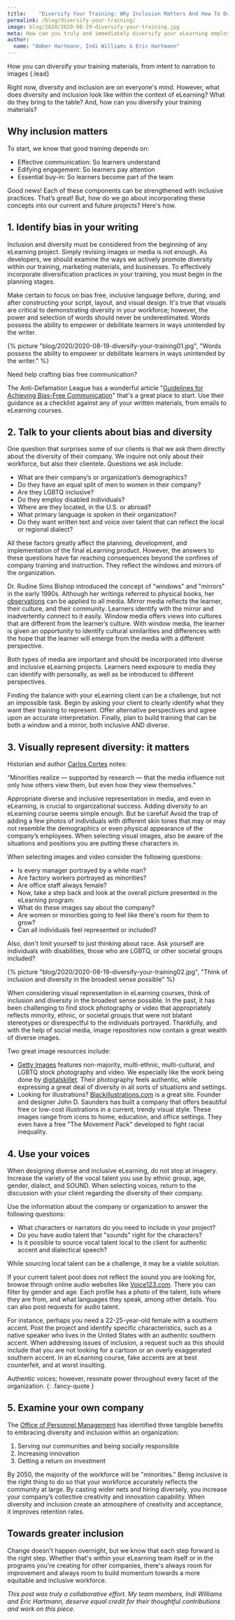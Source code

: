 ```yaml
---
title:    "Diversify Your Training: Why Inclusion Matters And How To Do It Right"
permalink: /blog/diversify-your-training/
image: blog/2020/2020-08-19-diversify-your-training.jpg
meta: How can you truly and immediately diversify your eLearning employee training materials? Here's how.
author:
  name: "Amber Hartmann, Indi Williams & Eric Hartmann"
---
```


How you can diversify your training materials, from intent to narration to images
{.lead}

Right now, diversity and inclusion are on everyone's mind. However, what does diversity and inclusion look like within the context of eLearning? What do they bring to the table? And, how can you diversify your training materials?

## Why inclusion matters

To start, we know that good training depends on: 

* Effective communication: So learners understand 
* Edifying engagement: So learners pay attention 
* Essential buy-in: So learners become part of the team 

Good news! Each of these components can be strengthened with inclusive practices. That’s great! But, how do we go about incorporating these concepts into our current and future projects? Here's how.

## 1. Identify bias in your writing

Inclusion and diversity must be considered from the beginning of any eLearning project. Simply revising images or media is not enough. As developers, we should examine the ways we actively promote diversity within our training, marketing materials, and businesses. To effectively incorporate diversification practices in your training, you must begin in the planning stages. 

Make certain to focus on bias free, inclusive language before, during, and after constructing your script, layout, and visual design. It's true that visuals are critical to demonstrating diversity in your workforce; however, the power and selection of words should never be underestimated. Words possess the ability to empower or debilitate learners in ways unintended by the writer. 

{% picture "blog/2020/2020-08-19-diversify-your-training01.jpg", "Words possess the ability to empower or debilitate learners in ways unintended by the writer." %}

Need help crafting bias free communication? 

The Anti-Defamation League has a wonderful article "[Guidelines for Achieving Bias-Free Communication](https://www.adl.org/education/resources/tools-and-strategies/guidelines-for-achieving-bias-free-communication)" that's a great place to start. Use their guidance as a checklist against any of your written materials, from emails to eLearning courses. 

## 2. Talk to your clients about bias and diversity

One question that surprises some of our clients is that we ask them directly about the diversity of their company. We inquire not only about their workforce, but also their clientele. Questions we ask include: 

* What are their company’s or organization’s demographics? 
* Do they have an equal split of men to women in their company? 
* Are they LGBTQ inclusive? 
* Do they employ disabled individuals? 
* Where are they located, in the U.S. or abroad? 
* What primary language is spoken in their organization? 
* Do they want written text and voice over talent that can reflect the local or regional dialect? 

All these factors greatly affect the planning, development, and implementation of the final eLearning product. However, the answers to these questions have far reaching consequences beyond the confines of company training and instruction. They reflect the windows and mirrors of the organization.

Dr. Rudine Sims Bishop introduced the concept of "windows" and "mirrors" in the early 1990s. Although her writings referred to physical books, her [observations](https://www.readingrockets.org/sites/default/files/Mirrors-Windows-and-Sliding-Glass-Doors.pdf) can be applied to all media. Mirror media reflects the learner, their culture, and their community. Learners identify with the mirror and inadvertently connect to it easily. Window media offers views into cultures that are different from the learner’s culture. With window media, the learner is given an opportunity to identify cultural similarities and differences with the hope that the learner will emerge from the media with a different perspective. 

Both types of media are important and should be incorporated into diverse and inclusive eLearning projects. Learners need exposure to media they can identify with personally, as well as be introduced to different perspectives. 

Finding the balance with your eLearning client can be a challenge, but not an impossible task. Begin by asking your client to clearly identify what they want their training to represent. Offer alternative perspectives and agree upon an accurate interpretation. Finally, plan to build training that can be both a window and a mirror, both inclusive AND diverse.

## 3. Visually represent diversity: it matters

Historian and author [Carlos Cortes](http://www.medialit.org/reading-room/long-way-go-minorities-and-media) notes: 

“Minorities realize — supported by research — that the media influence not only how others view them, but even how they view themselves.” 

Appropriate diverse and inclusive representation in media, and even in eLearning, is crucial to organizational success. Adding diversity to an eLearning course seems simple enough. But be careful! Avoid the trap of adding a few photos of individuals with different skin tones that may or may not resemble the demographics or even physical appearance of the company’s employees. When selecting visual images, also be aware of the situations and positions you are putting these characters in. 

When selecting images and video consider the following questions: 

* Is every manager portrayed by a white man? 
* Are factory workers portrayed as minorities? 
* Are office staff always female? 
* Now, take a step back and look at the overall picture presented in the eLearning program: 
* What do these images say about the company? 
* Are women or minorities going to feel like there's room for them to grow? 
* Can all individuals feel represented or included? 

Also, don't limit yourself to just thinking about race. Ask yourself are individuals with disabilities, those who are LGBTQ, or other societal groups included?  

{% picture "blog/2020/2020-08-19-diversify-your-training02.jpg", "Think of inclusion and diversity in the broadest sense possible" %}

When considering visual representation in eLearning courses, think of inclusion and diversity in the broadest sense possible. In the past, it has been challenging to find stock photography or video that appropriately reflects minority, ethnic, or societal groups that were not blatant stereotypes or disrespectful to the individuals portrayed. Thankfully, and with the help of social media, image repositories now contain a great wealth of diverse images. 

Two great image resources include:

* [Getty Images](https://www.gettyimages.com/) features non-majority, multi-ethnic, multi-cultural, and LGBTQ stock photography and video. We especially like the work being done by [digitalskillet](https://www.gettyimages.com/search/photographer?assettype=image&family=creative&license=rf&photographer=digitalskillet&sort=best#license). Their photography feels authentic, while expressing a great deal of diversity in all sorts of situations and settings. 
* Looking for illustrations? [Blackillustrations.com](http://www.blackillustrations.com) is a great site. Founder and designer John D. Saunders has built a company that offers beautiful free or low-cost illustrations in a current, trendy visual style. These images range from icons to home, education, and office settings. They even have a free "The Movement Pack" developed to fight racial inequality.

## 4. Use your voices

When designing diverse and inclusive eLearning, do not stop at imagery. Increase the variety of the vocal talent you use by ethnic group, age, gender, dialect, and SOUND. When selecting voices, return to the discussion with your client regarding the diversity of their company. 

Use the information about the company or organization to answer the following questions:

* What characters or narrators do you need to include in your project? 
* Do you have audio talent that "sounds" right for the characters? 
* Is it possible to source vocal talent local to the client for authentic accent and dialectical speech?

While sourcing local talent can be a challenge, it may be a viable solution. 

If your current talent pool does not reflect the sound you are looking for, browse through online audio websites like [Voice123.com](http://Voice123.com). There you can filter by gender and age. Each profile has a photo of the talent, lists where they are from, and what languages they speak, among other details. You can also post requests for audio talent. 

For instance, perhaps you need a 22-25-year-old female with a southern accent. Post the project and identify specific characteristics, such as a native speaker who lives in the United States with an authentic southern accent. When addressing issues of inclusion, a request such as this should include that you are not looking for a cartoon or an overly exaggerated southern accent. In an eLearning course, fake accents are at best counterfeit, and at worst insulting. 

Authentic voices; however, resonate power throughout every facet of the organization.
{: .fancy-quote }

## 5. Examine your own company

The [Office of Personnel Management](https://www.opm.gov/faqs/QA.aspx?fid=72bcd219-0b9f-4de8-b366-4817028fbc6e&pid=f2ef3151-b4f2-4f47-a319-acad8175b0b7) has identified three tangible benefits to embracing diversity and inclusion within an organization: 

1. Serving our communities and being socially responsible
2. Increasing innovation
3. Getting a return on investment

By 2050, the majority of the workforce will be "minorities." Being inclusive is the right thing to do so that your workforce accurately reflects the community at large. By casting wider nets and hiring diversely, you increase your company’s collective creativity and innovation capability. When diversity and inclusion create an atmosphere of creativity and acceptance, it improves retention rates. 

## Towards greater inclusion 

Change doesn't happen overnight, but we know that each step forward is the right step. Whether that's within your eLearning team itself or in the programs you're creating for other companies, there's always room for improvement and always room to build momentum towards a more equitable and inclusive workforce. 

<i>This post was truly a collaborative effort. My team members, Indi Williams and Eric Hartmann, deserve equal credit for their thoughtful contributions and work on this piece.</i>
